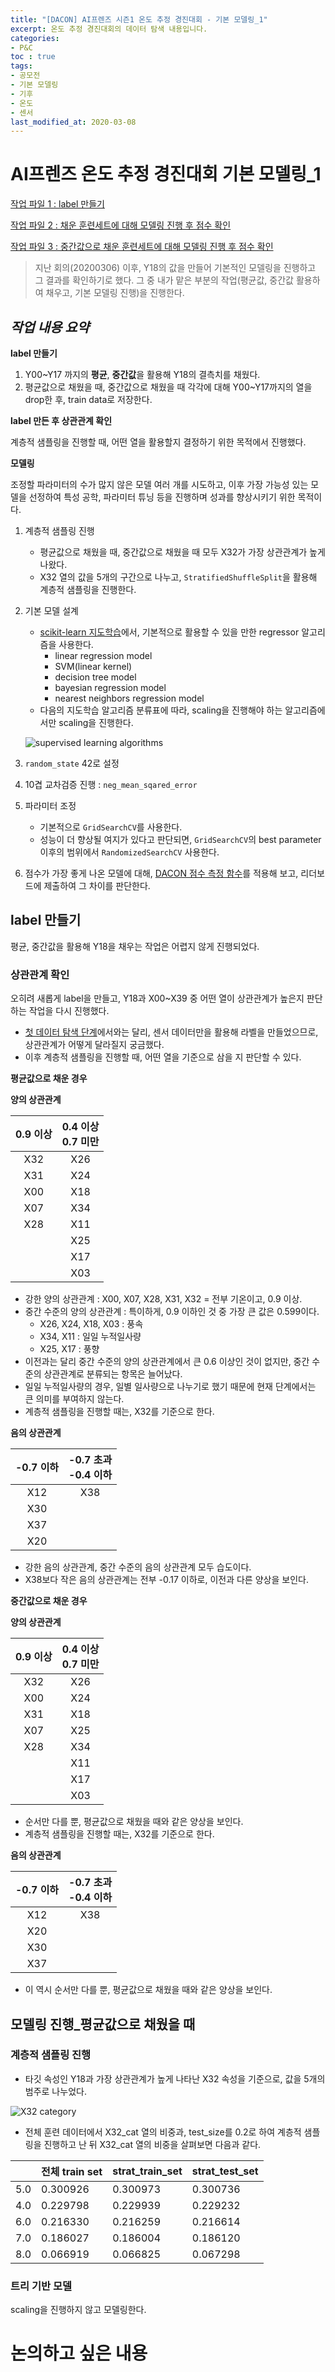 ```yaml
---
title: "[DACON] AI프렌즈 시즌1 온도 추정 경진대회 - 기본 모델링_1"
excerpt: 온도 추정 경진대회의 데이터 탐색 내용입니다.
categories:
- P&C
toc : true
tags:
- 공모전
- 기본 모델링
- 기후
- 온도
- 센서
last_modified_at: 2020-03-08
---
```







# AI프렌즈 온도 추정 경진대회 기본 모델링_1

[작업 파일 1 : label 만들기](https://github.com/sirzzang/data_competition/blob/master/[temperature]Y18_fillna_byStats.ipynb)

[작업 파일 2 : 채운 훈련세트에 대해 모델링 진행 후 점수 확인]()

[작업 파일 3 : 중간값으로 채운 훈련세트에 대해 모델링 진행 후 점수 확인]()



> 지난 회의(20200306) 이후, Y18의 값을 만들어 기본적인 모델링을 진행하고 그 결과를 확인하기로 했다. 그 중 내가 맡은 부분의 작업(평균값, 중간값 활용하여 채우고, 기본 모델링 진행)을 진행한다.





## *작업 내용 요약*



**label 만들기**

1. Y00~Y17 까지의 **평균**, **중간값**을 활용해 Y18의 결측치를 채웠다.
2. 평균값으로 채웠을 때, 중간값으로 채웠을 때 각각에 대해 Y00~Y17까지의 열을 drop한 후,  train data로 저장한다.



**label 만든 후 상관관계 확인**

계층적 샘플링을 진행할 때, 어떤 열을 활용할지 결정하기 위한 목적에서 진행했다.



**모델링**

조정할 파라미터의 수가 많지 않은 모델 여러 개를 시도하고, 이후 가장 가능성 있는 모델을 선정하여 특성 공학, 파라미터 튜닝 등을 진행하며 성과를 향상시키기 위한 목적이다.

1. 계층적 샘플링 진행

   * 평균값으로 채웠을 때, 중간값으로 채웠을 때 모두 X32가 가장 상관관계가 높게 나왔다.
   * X32 열의 값을 5개의 구간으로 나누고, `StratifiedShuffleSplit`을 활용해 계층적 샘플링을 진행한다.

2. 기본 모델 설계

   * [scikit-learn 지도학습](https://scikit-learn.org/stable/supervised_learning.html)에서, 기본적으로 활용할 수 있을 만한 regressor 알고리즘을 사용한다.
     * linear regression model
     * SVM(linear kernel)
     * decision tree model
     * bayesian regression model
     * nearest neighbors regression model
   * 다음의 지도학습 알고리즘 분류표에 따라, scaling을 진행해야 하는 알고리즘에서만 scaling을 진행한다.

   ![supervised learning algorithms]({{site.url}}/assets/images/model_scaling.png)

3. `random_state` 42로 설정
4. 10겹 교차검증 진행 : `neg_mean_sqared_error`
5. 파라미터 조정
   * 기본적으로 `GridSearchCV`를 사용한다.
   * 성능이 더 향상될 여지가 있다고 판단되면, `GridSearchCV`의 best parameter 이후의 범위에서 `RandomizedSearchCV` 사용한다.
6. 점수가 가장 좋게 나온 모델에 대해, [DACON 점수 측정 함수](https://newfront.dacon.io/competitions/official/235584/overview/)를 적용해 보고, 리더보드에 제출하여 그 차이를 판단한다.





## label 만들기

평균, 중간값을 활용해 Y18을 채우는 작업은 어렵지 않게 진행되었다.



### 상관관계 확인

오히려 새롭게 label을 만들고, Y18과 X00~X39 중 어떤 열이 상관관계가 높은지 판단하는 작업을 다시 진행했다. 

* [첫 데이터 탐색 단계](https://sirzzang.github.io/P&C-temperature-data-exploration1/)에서와는 달리, 센서 데이터만을 활용해 라벨을 만들었으므로, 상관관계가 어떻게 달라질지 궁금했다.
* 이후 계층적 샘플링을 진행할 때, 어떤 열을 기준으로 삼을 지 판단할 수 있다.



**평균값으로 채운 경우**

**양의 상관관계**

| 0.9 이상 | 0.4 이상<br />0.7 미만 |
| :------: | :--------------------: |
|   X32    |          X26           |
|   X31    |          X24           |
|   X00    |          X18           |
|   X07    |          X34           |
|   X28    |          X11           |
|          |          X25           |
|          |          X17           |
|          |          X03           |

* 강한 양의 상관관계 : X00, X07, X28, X31, X32 = 전부 기온이고, 0.9 이상.
* 중간 수준의 양의 상관관계 : 특이하게, 0.9 이하인 것 중 가장 큰 값은 0.599이다.
  * X26, X24, X18, X03 : 풍속
  * X34, X11 : 일일 누적일사량
  * X25, X17 : 풍향
* 이전과는 달리 중간 수준의 양의 상관관계에서 큰 0.6 이상인 것이 없지만, 중간 수준의 상관관계로 분류되는 항목은 늘어났다.
* 일일 누적일사량의 경우, 일별 일사량으로 나누기로 했기 때문에 현재 단계에서는 큰 의미를 부여하지 않는다.
* 계층적 샘플링을 진행할 때는, X32를 기준으로 한다.



**음의 상관관계**

| -0.7 이하 | -0.7 초과<br />-0.4 이하 |
| :-------: | :----------------------: |
|    X12    |           X38            |
|    X30    |                          |
|    X37    |                          |
|    X20    |                          |

* 강한 음의 상관관계, 중간 수준의 음의 상관관계 모두 습도이다.
* X38보다 작은 음의 상관관계는 전부 -0.17 이하로, 이전과 다른 양상을 보인다.



**중간값으로 채운 경우**

**양의 상관관계**

| 0.9 이상 | 0.4 이상<br />0.7 미만 |
| :------: | :--------------------: |
|   X32    |          X26           |
|   X00    |          X24           |
|   X31    |          X18           |
|   X07    |          X25           |
|   X28    |          X34           |
|          |          X11           |
|          |          X17           |
|          |          X03           |

* 순서만 다를 뿐, 평균값으로 채웠을 때와 같은 양상을 보인다.
* 계층적 샘플링을 진행할 때는, X32를 기준으로 한다.



**음의 상관관계**

| -0.7 이하 | -0.7 초과<br />-0.4 이하 |
| :-------: | :----------------------: |
|    X12    |           X38            |
|    X20    |                          |
|    X30    |                          |
|    X37    |                          |

* 이 역시 순서만 다를 뿐, 평균값으로 채웠을 때와 같은 양상을 보인다.





## 모델링 진행_평균값으로 채웠을 때



### 계층적 샘플링 진행

* 타깃 속성인 Y18과 가장 상관관계가 높게 나타난 X32 속성을 기준으로, 값을 5개의 범주로 나누었다.

![X32 category]({{site.url}}/assets/images/mean_X32_category_hist.png)

* 전체 훈련 데이터에서 X32_cat 열의 비중과, test_size를 0.2로 하여 계층적 샘플링을 진행하고 난 뒤 X32_cat 열의 비중을 살펴보면 다음과 같다.

|      | 전체 train set | strat_train_set | strat_test_set |
| ---- | -------------- | --------------- | -------------- |
| 5.0  | 0.300926       | 0.300973        | 0.300736       |
| 4.0  | 0.229798       | 0.229939        | 0.229232       |
| 6.0  | 0.216330       | 0.216259        | 0.216614       |
| 7.0  | 0.186027       | 0.186004        | 0.186120       |
| 8.0  | 0.066919       | 0.066825        | 0.067298       |



### 트리 기반 모델

scaling을 진행하지 않고 모델링한다.















# 논의하고 싶은 내용







